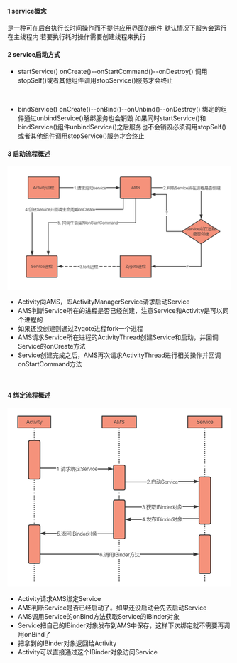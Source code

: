 
#### 1 service概念
是一种可在后台执行长时间操作而不提供应用界面的组件
默认情况下服务会运行在主线程内 若要执行耗时操作需要创建线程来执行

#### 2 service启动方式
- startService()
onCreate()--onStartCommand()--onDestroy()
调用stopSelf()或者其他组件调用stopService()服务才会终止
<br>

- bindService()
onCreate()--onBind()--onUnbind()--onDestroy()
绑定的组件通过unbindService()解绑服务也会销毁
如果同时startService()和bindService()组件unbindService()之后服务也不会销毁必须调用stopSelf()或者其他组件调用stopService()服务才会终止

#### 3 启动流程概述

![](images/2023-03-23-17-04-26.png)
- Activity向AMS，即ActivityManagerService请求启动Service
- AMS判断Service所在的进程是否已经创建，注意Service和Activity是可以同个进程的
- 如果还没创建则通过Zygote进程fork一个进程
- AMS请求Service所在进程的ActivityThread创建Service和启动，并回调Service的onCreate方法
- Service创建完成之后，AMS再次请求ActivityThread进行相关操作并回调onStartCommand方法
<br>

#### 4 绑定流程概述
![](images/2023-03-23-17-05-45.png)

- Activity请求AMS绑定Service
- AMS判断Service是否已经启动了。如果还没启动会先去启动Service
- AMS调用Service的onBind方法获取Service的IBinder对象
- Service把自己的IBinder对象发布到AMS中保存，这样下次绑定就不需要再调用onBind了
- 把拿到的IBinder对象返回给Activity
- Activity可以直接通过这个IBinder对象访问Service
